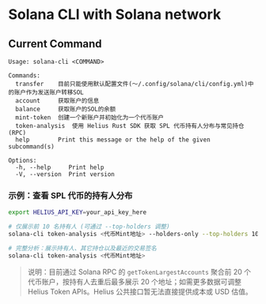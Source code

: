 # Solana CLI with Solana network


## Current Command

```
Usage: solana-cli <COMMAND>

Commands:
  transfer    目前只能使用默认配置文件(～/.config/solana/cli/config.yml)中的账户作为发送账户转移SOL
  account     获取账户的信息
  balance     获取账户的SOL的余额
  mint-token  创建一个新账户并初始化为一个代币账户
  token-analysis  使用 Helius Rust SDK 获取 SPL 代币持有人分布与常见持仓 (RPC)
  help        Print this message or the help of the given subcommand(s)

Options:
  -h, --help     Print help
  -V, --version  Print version
```

### 示例：查看 SPL 代币的持有人分布

```bash
export HELIUS_API_KEY=your_api_key_here

# 仅展示前 10 名持有人 (可通过 --top-holders 调整)
solana-cli token-analysis <代币Mint地址> --holders-only --top-holders 10

# 完整分析：展示持有人、其它持仓以及最近的交易签名
solana-cli token-analysis <代币Mint地址>
```

> 说明：目前通过 Solana RPC 的 `getTokenLargestAccounts` 聚合前 20 个代币账户，按持有人去重后最多展示 20 个地址；如需更多数据可调整 Helius Token APIs。Helius 公共接口暂无法直接提供成本或 USD 估值。
